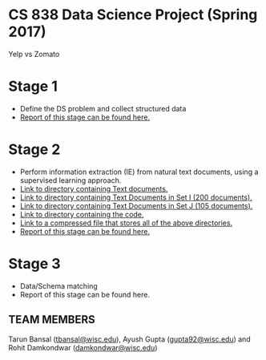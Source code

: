 # CS 838 Data Science Project (Spring 2017)
Yelp vs Zomato

# Stage 1
- Define the DS problem and collect structured data
- [Report of this stage can be found here.][7]

# Stage 2 
- Perform information extraction (IE) from natural text documents, using a supervised learning approach.
- [Link to directory containing Text documents.][1]
- [Link to directory containing Text Documents in Set I (200 documents).][2]
- [Link to directory containing Text Documents in Set J (105 documents).][3]
- [Link to directory containing the code.][4]
- [Link to a compressed file that stores all of the above directories.][5]
- [Report of this stage can be found here.][6]

# Stage 3 
- Data/Schema matching
- Report of this stage can be found here.

## TEAM MEMBERS
Tarun Bansal (tbansal@wisc.edu), Ayush Gupta (gupta92@wisc.edu) and Rohit Damkondwar (damkondwar@wisc.edu) 

[1]: https://github.com/rdamkondwar/FoodReviewAnalytics/tree/master/docs
[2]: https://github.com/rdamkondwar/FoodReviewAnalytics/tree/master/docs/training
[3]: https://github.com/rdamkondwar/FoodReviewAnalytics/tree/master/docs/test
[4]: https://github.com/rdamkondwar/FoodReviewAnalytics
[5]: https://google.com
[6]: http://pages.cs.wisc.edu/~tarun/cs838/Stage2Report.pdf
[7]: http://pages.cs.wisc.edu/~tarun/cs838/FinalStage1.pdf
